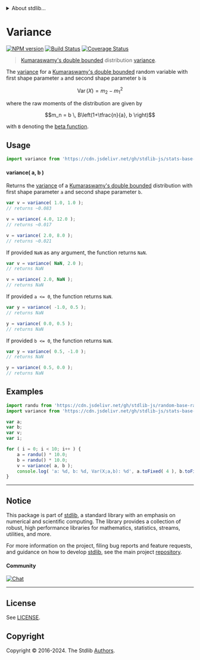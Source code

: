 <!--

@license Apache-2.0

Copyright (c) 2018 The Stdlib Authors.

Licensed under the Apache License, Version 2.0 (the "License");
you may not use this file except in compliance with the License.
You may obtain a copy of the License at

   http://www.apache.org/licenses/LICENSE-2.0

Unless required by applicable law or agreed to in writing, software
distributed under the License is distributed on an "AS IS" BASIS,
WITHOUT WARRANTIES OR CONDITIONS OF ANY KIND, either express or implied.
See the License for the specific language governing permissions and
limitations under the License.

-->


<details>
  <summary>
    About stdlib...
  </summary>
  <p>We believe in a future in which the web is a preferred environment for numerical computation. To help realize this future, we've built stdlib. stdlib is a standard library, with an emphasis on numerical and scientific computation, written in JavaScript (and C) for execution in browsers and in Node.js.</p>
  <p>The library is fully decomposable, being architected in such a way that you can swap out and mix and match APIs and functionality to cater to your exact preferences and use cases.</p>
  <p>When you use stdlib, you can be absolutely certain that you are using the most thorough, rigorous, well-written, studied, documented, tested, measured, and high-quality code out there.</p>
  <p>To join us in bringing numerical computing to the web, get started by checking us out on <a href="https://github.com/stdlib-js/stdlib">GitHub</a>, and please consider <a href="https://opencollective.com/stdlib">financially supporting stdlib</a>. We greatly appreciate your continued support!</p>
</details>

# Variance

[![NPM version][npm-image]][npm-url] [![Build Status][test-image]][test-url] [![Coverage Status][coverage-image]][coverage-url] <!-- [![dependencies][dependencies-image]][dependencies-url] -->

> [Kumaraswamy's double bounded][kumaraswamy-distribution] distribution [variance][variance].

<!-- Section to include introductory text. Make sure to keep an empty line after the intro `section` element and another before the `/section` close. -->

<section class="intro">

The [variance][variance] for a [Kumaraswamy's double bounded][kumaraswamy-distribution] random variable with first shape parameter `a` and second shape parameter `b` is

<!-- <equation class="equation" label="eq:kumaraswamy_variance" align="center" raw="\operatorname{Var}\left( X \right) = m_2 - m_1^2" alt="Variance for a Kumaraswamy's double bounded distribution."> -->

```math
\mathop{\mathrm{Var}}\left( X \right) = m_2 - m_1^2
```

<!-- <div class="equation" align="center" data-raw-text="\operatorname{Var}\left( X \right) = m_2 - m_1^2" data-equation="eq:kumaraswamy_variance">
    <img src="https://cdn.jsdelivr.net/gh/stdlib-js/stdlib@51534079fef45e990850102147e8945fb023d1d0/lib/node_modules/@stdlib/stats/base/dists/kumaraswamy/variance/docs/img/equation_kumaraswamy_variance.svg" alt="Variance for a Kumaraswamy's double bounded distribution.">
    <br>
</div> -->

<!-- </equation> -->

where the raw moments of the distribution are given by

<!-- <equation class="equation" label="eq:kumaraswamy_raw_moments" align="center" raw="m_n = b \, B\left(1+\tfrac{n}{a}, b \right)" alt="Raw moments for a Kumaraswamy's double bounded distribution."> -->

```math
m_n = b \, B\left(1+\tfrac{n}{a}, b \right)
```

<!-- <div class="equation" align="center" data-raw-text="m_n = b \, B\left(1+\tfrac{n}{a}, b \right)" data-equation="eq:kumaraswamy_raw_moments">
    <img src="https://cdn.jsdelivr.net/gh/stdlib-js/stdlib@591cf9d5c3a0cd3c1ceec961e5c49d73a68374cb/lib/node_modules/@stdlib/stats/base/dists/kumaraswamy/variance/docs/img/equation_kumaraswamy_raw_moments.svg" alt="Raw moments for a Kumaraswamy's double bounded distribution.">
    <br>
</div> -->

<!-- </equation> -->

with `B` denoting the [beta function][beta-function].

</section>

<!-- /.intro -->

<!-- Package usage documentation. -->



<section class="usage">

## Usage

```javascript
import variance from 'https://cdn.jsdelivr.net/gh/stdlib-js/stats-base-dists-kumaraswamy-variance@deno/mod.js';
```

#### variance( a, b )

Returns the [variance][variance] of a [Kumaraswamy's double bounded][kumaraswamy-distribution] distribution with first shape parameter `a` and second shape parameter `b`.

```javascript
var v = variance( 1.0, 1.0 );
// returns ~0.083

v = variance( 4.0, 12.0 );
// returns ~0.017

v = variance( 2.0, 8.0 );
// returns ~0.021
```

If provided `NaN` as any argument, the function returns `NaN`.

```javascript
var v = variance( NaN, 2.0 );
// returns NaN

v = variance( 2.0, NaN );
// returns NaN
```

If provided `a <= 0`, the function returns `NaN`.

```javascript
var y = variance( -1.0, 0.5 );
// returns NaN

y = variance( 0.0, 0.5 );
// returns NaN
```

If provided `b <= 0`, the function returns `NaN`.

```javascript
var y = variance( 0.5, -1.0 );
// returns NaN

y = variance( 0.5, 0.0 );
// returns NaN
```

</section>

<!-- /.usage -->

<!-- Package usage notes. Make sure to keep an empty line after the `section` element and another before the `/section` close. -->

<section class="notes">

</section>

<!-- /.notes -->

<!-- Package usage examples. -->

<section class="examples">

## Examples

<!-- eslint no-undef: "error" -->

```javascript
import randu from 'https://cdn.jsdelivr.net/gh/stdlib-js/random-base-randu@deno/mod.js';
import variance from 'https://cdn.jsdelivr.net/gh/stdlib-js/stats-base-dists-kumaraswamy-variance@deno/mod.js';

var a;
var b;
var v;
var i;

for ( i = 0; i < 10; i++ ) {
    a = randu() * 10.0;
    b = randu() * 10.0;
    v = variance( a, b );
    console.log( 'a: %d, b: %d, Var(X;a,b): %d', a.toFixed( 4 ), b.toFixed( 4 ), v.toFixed( 4 ) );
}
```

</section>

<!-- /.examples -->

<!-- Section to include cited references. If references are included, add a horizontal rule *before* the section. Make sure to keep an empty line after the `section` element and another before the `/section` close. -->

<section class="references">

</section>

<!-- /.references -->

<!-- Section for related `stdlib` packages. Do not manually edit this section, as it is automatically populated. -->

<section class="related">

</section>

<!-- /.related -->

<!-- Section for all links. Make sure to keep an empty line after the `section` element and another before the `/section` close. -->


<section class="main-repo" >

* * *

## Notice

This package is part of [stdlib][stdlib], a standard library with an emphasis on numerical and scientific computing. The library provides a collection of robust, high performance libraries for mathematics, statistics, streams, utilities, and more.

For more information on the project, filing bug reports and feature requests, and guidance on how to develop [stdlib][stdlib], see the main project [repository][stdlib].

#### Community

[![Chat][chat-image]][chat-url]

---

## License

See [LICENSE][stdlib-license].


## Copyright

Copyright &copy; 2016-2024. The Stdlib [Authors][stdlib-authors].

</section>

<!-- /.stdlib -->

<!-- Section for all links. Make sure to keep an empty line after the `section` element and another before the `/section` close. -->

<section class="links">

[npm-image]: http://img.shields.io/npm/v/@stdlib/stats-base-dists-kumaraswamy-variance.svg
[npm-url]: https://npmjs.org/package/@stdlib/stats-base-dists-kumaraswamy-variance

[test-image]: https://github.com/stdlib-js/stats-base-dists-kumaraswamy-variance/actions/workflows/test.yml/badge.svg?branch=v0.2.1
[test-url]: https://github.com/stdlib-js/stats-base-dists-kumaraswamy-variance/actions/workflows/test.yml?query=branch:v0.2.1

[coverage-image]: https://img.shields.io/codecov/c/github/stdlib-js/stats-base-dists-kumaraswamy-variance/main.svg
[coverage-url]: https://codecov.io/github/stdlib-js/stats-base-dists-kumaraswamy-variance?branch=main

<!--

[dependencies-image]: https://img.shields.io/david/stdlib-js/stats-base-dists-kumaraswamy-variance.svg
[dependencies-url]: https://david-dm.org/stdlib-js/stats-base-dists-kumaraswamy-variance/main

-->

[chat-image]: https://img.shields.io/gitter/room/stdlib-js/stdlib.svg
[chat-url]: https://app.gitter.im/#/room/#stdlib-js_stdlib:gitter.im

[stdlib]: https://github.com/stdlib-js/stdlib

[stdlib-authors]: https://github.com/stdlib-js/stdlib/graphs/contributors

[umd]: https://github.com/umdjs/umd
[es-module]: https://developer.mozilla.org/en-US/docs/Web/JavaScript/Guide/Modules

[deno-url]: https://github.com/stdlib-js/stats-base-dists-kumaraswamy-variance/tree/deno
[deno-readme]: https://github.com/stdlib-js/stats-base-dists-kumaraswamy-variance/blob/deno/README.md
[umd-url]: https://github.com/stdlib-js/stats-base-dists-kumaraswamy-variance/tree/umd
[umd-readme]: https://github.com/stdlib-js/stats-base-dists-kumaraswamy-variance/blob/umd/README.md
[esm-url]: https://github.com/stdlib-js/stats-base-dists-kumaraswamy-variance/tree/esm
[esm-readme]: https://github.com/stdlib-js/stats-base-dists-kumaraswamy-variance/blob/esm/README.md
[branches-url]: https://github.com/stdlib-js/stats-base-dists-kumaraswamy-variance/blob/main/branches.md

[stdlib-license]: https://raw.githubusercontent.com/stdlib-js/stats-base-dists-kumaraswamy-variance/main/LICENSE

[beta-function]: https://en.wikipedia.org/wiki/Beta_function

[kumaraswamy-distribution]: https://en.wikipedia.org/wiki/Kumaraswamy_distribution

[variance]: https://en.wikipedia.org/wiki/Variance

</section>

<!-- /.links -->
